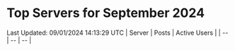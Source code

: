 # Top Servers for September 2024
Last Updated: 09/01/2024 14:13:29 UTC
| Server | Posts | Active Users |
| -- | -- | -- |
